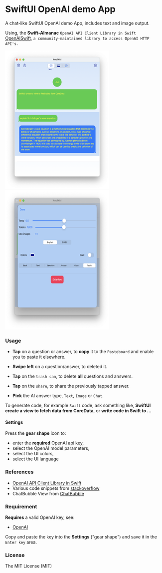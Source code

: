 # SwiftUI OpenAI demo App

A chat-like SwiftUI OpenAI demo App, includes text and image output.

Using, the **Swift-Almanac** `OpenAI API Client Library in Swift`  [OpenAISwift](https://github.com/Swift-Almanac/OpenAISwift), 
`a community-maintained library to access OpenAI HTTP API's.`


<p float="left">
  <img src="Images/screen2.png" width="333"  height="444" />
    <img src="Images/screen3.png" width="333"  height="444" />
</p>


### Usage

-   **Tap** on a question or answer, to **copy** it to the `Pasteboard` and enable you to paste it elsewhere.
  
-   **Swipe left** on a question/answer, to deleted it.
  
-   **Tap** on the `trash can`, to delete **all** questions and answers. 

-   **Tap** on the `share`, to share the previously tapped answer. 

-   **Pick** the AI answer type, `Text`, `Image` or `Chat`.


To generate code, for example `Swift` code, ask something like, **SwiftUI create a view to fetch data from CoreData**, or **write code in Swift to ...**

#### Settings

Press the **gear shape** icon to:

-   enter the **required** OpenAI api key,
-   select the OpenAI model parameters,
-   select the UI colors,
-   select the UI language
  
### References

-    [OpenAI API Client Library in Swift](https://github.com/Swift-Almanac/OpenAISwift)
-    Various code snippets from [stackoverflow](https://stackoverflow.com)
-    ChatBubble View from [ChatBubble](https://medium.com/devtechie/chat-bubble-custom-shape-in-swiftui-1f618cd94f3c)

### Requirement

**Requires** a valid OpenAI key, see:

-    [OpenAI](https://openai.com/)

Copy and paste the key into the **Settings** ("gear shape") and save it in the `Enter key` area.

### License

The MIT License (MIT)
